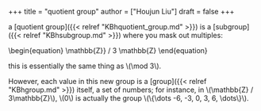 +++
title = "quotient group"
author = ["Houjun Liu"]
draft = false
+++

a [quotient group]({{< relref "KBhquotient_group.md" >}}) is a [subgroup]({{< relref "KBhsubgroup.md" >}}) where you mask out multiples:

\begin{equation}
\mathbb{Z}} / 3 \mathbb{Z}
\end{equation}

this is essentially the same thing as \\(\mod 3\\).

However, each value in this new group is a [group]({{< relref "KBhgroup.md" >}}) itself, a set of numbers; for instance, in \\(\mathbb{Z} / 3\mathbb{Z}\\), \\(0\\) is actually the group \\(\\{\dots -6, -3, 0, 3, 6, \dots\\}\\).